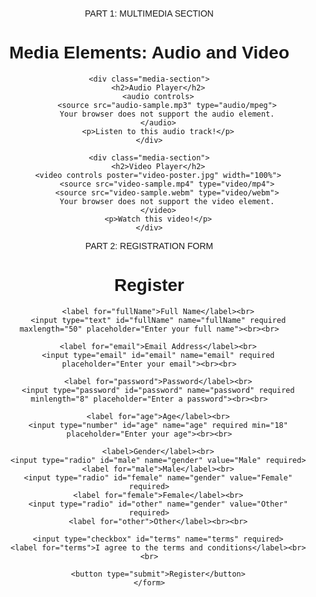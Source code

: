 PART 1: MULTIMEDIA SECTION

<!DOCTYPE html>
<html lang="en">
<head>
    <meta charset="UTF-8">
    <meta name="viewport" content="width=device-width, initial-scale=1.0">
    <title>Audio and Video Example</title>
    <style>
        body {
            font-family: Arial, sans-serif;
            text-align: center;
            margin: 20px;
        }
        .media-section {
            margin: 20px auto;
            max-width: 600px;
        }
    </style>
</head>
<body>
    <h1>Media Elements: Audio and Video</h1>

    <div class="media-section">
        <h2>Audio Player</h2>
        <audio controls>
            <source src="audio-sample.mp3" type="audio/mpeg">
            Your browser does not support the audio element.
        </audio>
        <p>Listen to this audio track!</p>
    </div>

    <div class="media-section">
        <h2>Video Player</h2>
        <video controls poster="video-poster.jpg" width="100%">
            <source src="video-sample.mp4" type="video/mp4">
            <source src="video-sample.webm" type="video/webm">
            Your browser does not support the video element.
        </video>
        <p>Watch this video!</p>
    </div>

</body>
</html>
PART 2: REGISTRATION FORM

<!DOCTYPE html>
<html lang="en">
<head>
    <meta charset="UTF-8">
    <meta name="viewport" content="width=device-width, initial-scale=1.0">
    <title>Registration Form</title>
</head>
<body>
    <form action="/submit-registration" method="post">
        <h1>Register</h1>

        <label for="fullName">Full Name</label><br>
        <input type="text" id="fullName" name="fullName" required maxlength="50" placeholder="Enter your full name"><br><br>

        <label for="email">Email Address</label><br>
        <input type="email" id="email" name="email" required placeholder="Enter your email"><br><br>

        <label for="password">Password</label><br>
        <input type="password" id="password" name="password" required minlength="8" placeholder="Enter a password"><br><br>

        <label for="age">Age</label><br>
        <input type="number" id="age" name="age" required min="18" placeholder="Enter your age"><br><br>

        <label>Gender</label><br>
        <input type="radio" id="male" name="gender" value="Male" required>
        <label for="male">Male</label><br>
        <input type="radio" id="female" name="gender" value="Female" required>
        <label for="female">Female</label><br>
        <input type="radio" id="other" name="gender" value="Other" required>
        <label for="other">Other</label><br><br>

        <input type="checkbox" id="terms" name="terms" required>
        <label for="terms">I agree to the terms and conditions</label><br><br>

        <button type="submit">Register</button>
    </form>
</body>
</html>
